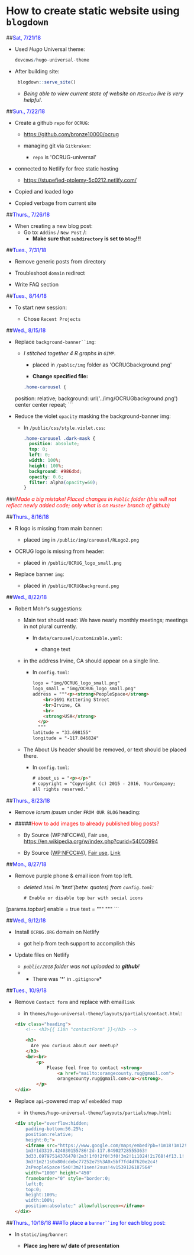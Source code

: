 # How to create static website using `blogdown`

##<span style="color:blue">Sat, 7/21/18

- Used *Hugo* Universal theme:

	```R
	devcows/hugo-universal-theme
	```


- After building site:
	
	```r
	 blogdown::serve_site()
	```

	- *Being able to view current state of website on `RStudio` live is very helpful*.

##<span style="color:blue">Sun., 7/22/18

- Create a github `repo` for `OCRUG`:

	- https://github.com/bronze10000/ocrug
	
	- managing git via `Gitkraken`:
	
		- `repo` is 'OCRUG-universal'
	
- connected to Netlify for free static hosting

	- https://stupefied-ptolemy-5c0212.netlify.com/

- Copied and loaded logo
- Copied verbage from current site 



##<span style="color:blue">Thurs., 7/26/18

- When creating a new blog post:
	- Go to: `Addins` / `New Post` /:
		- **Make sure that `subdirectory` is set to `blog`!!!**



##<span style="color:blue">Tues., 7/31/18

- Remove generic posts from directory

- Troubleshoot `domain` redirect

- Write FAQ section


##<span style="color:blue">Tues., 8/14/18

- To start new session:

	- Chose `Recent Projects`

	
##<span style="color:blue">Wed., 8/15/18

- Replace `background-banner``img`:

	- *I stitched together 4 R graphs in `GIMP`.*

		- placed in `/public/img` folder as 'OCRUGbackground.png'

		- **Change specified file:**

		```css
		.home-carousel {
  position: relative;
  background: url('../img/OCRUGbackground.png') center center repeat;
  		```


	
- Reduce the violet `opacity` masking the background-banner img:

	- In `/public/css/style.violet.css`:
	
		```css
		.home-carousel .dark-mask {
		  position: absolute;
		  top: 0;
		  left: 0;
		  width: 100%;
		  height: 100%;
		  background: #986dbd;
		  opacity: 0.6;
		  filter: alpha(opacity=60);
		}
		```
		
###<span style="color:red">*Made a big mistake!  Placed changes in `Public` folder (this will not reflect newly added code; only what is on `Master` branch of github)*


##<span style="color:blue">Thurs., 8/16/18
- R logo is missing from main banner:

	- placed `img` in `/public/img/carousel/RLogo2.png`

- OCRUG logo is missing from header:

	- placed in `/public/OCRUG_logo_small.png`

- Replace banner `img`:

	- placed in `/public/OCRUGbackground.png`
	



##<span style="color:blue">Wed., 8/22/18
- Robert Mohr's suggestions:

	- Main text should read: We have nearly monthly meetings; meetings in not plural currently. 

		- In `data/carousel/customizable.yaml`:

			- change text

	- in the address Irvine, CA should appear on a single line.

		- In `config.toml`:

			```html
		    logo = "img/OCRUG_logo_small.png"
		    logo_small = "img/OCRUG_logo_small.png"
		    address = """<p><strong>PeopleSpace</strong>
		        <br>1691 Kettering Street
		        <br>Irvine, CA
		        <br>
		        <strong>USA</strong>
		      </p>
		      """
		    latitude = "33.698155"
		    longitude = "-117.846824"
		    ```
    
   - The About Us header should be removed, or text should be placed there.  

   		- In `config.toml`:

   			```html
   			# about_us = "<p></p>"
		   # copyright = "Copyright (c) 2015 - 2016, YourCompany; 
		   all rights reserved."
		   ```
		   
		   
##<span style="color:blue">Thurs., 8/23/18
- Remove *lorum ipsum* under `FROM OUR BLOG` heading:

- #####<span style="color:red">How to add images to already published blog posts?

	- By Source (WP:NFCC#4), Fair use, https://en.wikipedia.org/w/index.php?curid=54050994

	- By <span title="must have been published or publicly displayed outside Wikipedia">Source</span> (<a href="//en.wikipedia.org/wiki/Wikipedia:Non-free_content_criteria#4" title="Wikipedia:Non-free content criteria">WP:NFCC#4</a>), <a href="//en.wikipedia.org/wiki/File:IBM_Watson_Logo_2017.png" title="Fair use of copyrighted material in the context of Watson (computer)">Fair use</a>, <a href="https://en.wikipedia.org/w/index.php?curid=54050994">Link</a>


##<span style="color:blue">Mon., 8/27/18
- Remove purple phone & email icon from top left.

	- *deleted `html` in 'text'(betw. quotes) from `config.toml`:*

		```
		# Enable or disable top bar with social icons
[params.topbar]
    enable = true
    text = """
      """
      ```


##<span style="color:blue">Wed., 9/12/18
- Install `OCRUG.ORG` domain on Netlify

	- got help from tech support to accomplish this

- Update files on Netlify

	- *`public/2018` folder was not uploaded to **github**!*
	- * There was '\*' in `.gitignore`*



##<span style="color:blue">Tues., 10/9/18
- Remove `Contact form` and replace with email`link`
	- in `themes/hugo-universal-theme/layouts/partials/contact.html`:

	```html
    <div class="heading">
  		<!-- <h3>{{ i18n "contactForm" }}</h3> -->

	    <h3>
	      Are you curious about our meetup?
	    </h3>
	    <br><br>
	        <p>
	            Please feel free to contact <strong>
	            	<a href="mailto:orangecounty.rug@gmail.com">
	            	orangecounty.rug@gmail.com</a></strong>.
	        </p>
	</div>
	```
	
- Replace `api`-powered map w/ `embedded` map

	- in `themes/hugo-universal-theme/layouts/partials/map.html`:

	```html
	<div style="overflow:hidden;
		padding-bottom:56.25%;
		position:relative;
		height:0;">
	    <iframe src="https://www.google.com/maps/embed?pb=!1m18!1m12!
	    1m3!1d3319.424030155786!2d-117.84902728555363!
	    3d33.69797514376478!2m3!1f0!2f0!3f0!3m2!1i1024!2i768!4f13.1!
	    3m3!1m2!1s0x80dcdebc77252e75%3A0x5bf7fd4d7620e2c4!
	    2sPeopleSpace!5e0!3m2!1sen!2sus!4v1539126187564" 
	    width="1000" height="450"
	    frameborder="0" style="border:0;
	    left:0;
	    top:0;
	    height:100%;
	    width:100%;
	    position:absolute;" allowfullscreen></iframe>
	</div>
	```
	



##<span style="color:blue">Thurs., 10/18/18
###To place a `banner``img` for each blog post:
- In `static/img/banner`:

	- **Place `img` here w/ date of presentation**

